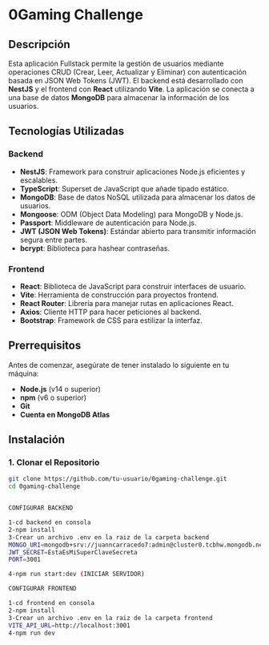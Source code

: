# 0Gaming Challenge

## Descripción

Esta aplicación Fullstack permite la gestión de usuarios mediante operaciones CRUD (Crear, Leer, Actualizar y Eliminar) con autenticación basada en JSON Web Tokens (JWT). El backend está desarrollado con **NestJS** y el frontend con **React** utilizando **Vite**. La aplicación se conecta a una base de datos **MongoDB** para almacenar la información de los usuarios.


## Tecnologías Utilizadas

### Backend

- **NestJS**: Framework para construir aplicaciones Node.js eficientes y escalables.
- **TypeScript**: Superset de JavaScript que añade tipado estático.
- **MongoDB**: Base de datos NoSQL utilizada para almacenar los datos de usuarios.
- **Mongoose**: ODM (Object Data Modeling) para MongoDB y Node.js.
- **Passport**: Middleware de autenticación para Node.js.
- **JWT (JSON Web Tokens)**: Estándar abierto para transmitir información segura entre partes.
- **bcrypt**: Biblioteca para hashear contraseñas.

### Frontend

- **React**: Biblioteca de JavaScript para construir interfaces de usuario.
- **Vite**: Herramienta de construcción para proyectos frontend.
- **React Router**: Librería para manejar rutas en aplicaciones React.
- **Axios**: Cliente HTTP para hacer peticiones al backend.
- **Bootstrap**: Framework de CSS para estilizar la interfaz.

## Prerrequisitos

Antes de comenzar, asegúrate de tener instalado lo siguiente en tu máquina:

- **Node.js** (v14 o superior)
- **npm** (v6 o superior)
- **Git**
- **Cuenta en MongoDB Atlas** 

## Instalación

### 1. Clonar el Repositorio

```bash
git clone https://github.com/tu-usuario/0gaming-challenge.git
cd 0gaming-challenge


CONFIGURAR BACKEND

1-cd backend en consola
2-npm install
3-Crear un archivo .env en la raiz de la carpeta backend
MONGO_URI=mongodb+srv://juanncarracedo7:admin@cluster0.tcbhw.mongodb.net/
JWT_SECRET=EstaEsMiSuperClaveSecreta
PORT=3001

4-npm run start:dev (INICIAR SERVIDOR)

CONFIGURAR FRONTEND

1-cd frontend en consola
2-npm install
3-Crear un archivo .env en la raiz de la carpeta frontend
VITE_API_URL=http://localhost:3001
4-npm run dev


